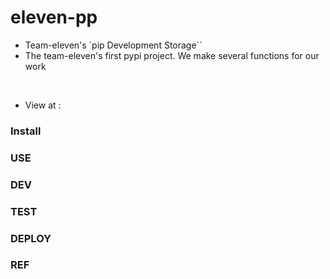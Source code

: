 # eleven-pp
- Team-eleven's `pip Development Storage``
- The team-eleven's first pypi project. We make several functions for our work
<br>

- View at : 

### Install

### USE

### DEV

### TEST

### DEPLOY

### REF
